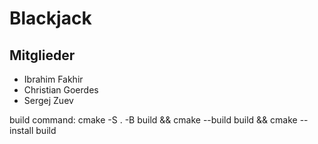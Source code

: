 # Blackjack

## Mitglieder

- Ibrahim Fakhir
- Christian Goerdes
- Sergej Zuev


build command: cmake -S . -B build && cmake --build build && cmake --install build
